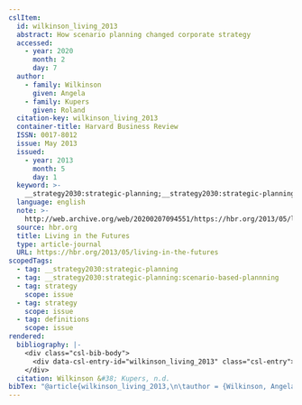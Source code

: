 ```yaml
---
cslItem:
  id: wilkinson_living_2013
  abstract: How scenario planning changed corporate strategy
  accessed:
    - year: 2020
      month: 2
      day: 7
  author:
    - family: Wilkinson
      given: Angela
    - family: Kupers
      given: Roland
  citation-key: wilkinson_living_2013
  container-title: Harvard Business Review
  ISSN: 0017-8012
  issue: May 2013
  issued:
    - year: 2013
      month: 5
      day: 1
  keyword: >-
    __strategy2030:strategic-planning;__strategy2030:strategic-planning:scenario-based-plannning;collection::strategy::strategy::definitions
  language: english
  note: >-
    http://web.archive.org/web/20200207094551/https://hbr.org/2013/05/living-in-the-futures
  source: hbr.org
  title: Living in the Futures
  type: article-journal
  URL: https://hbr.org/2013/05/living-in-the-futures
scopedTags:
  - tag: __strategy2030:strategic-planning
  - tag: __strategy2030:strategic-planning:scenario-based-plannning
  - tag: strategy
    scope: issue
  - tag: strategy
    scope: issue
  - tag: definitions
    scope: issue
rendered:
  bibliography: |-
    <div class="csl-bib-body">
      <div data-csl-entry-id="wilkinson_living_2013" class="csl-entry">Wilkinson, A., &#38; Kupers, R. n.d.. Living in the Futures. <i>Harvard Business Review</i>, <i>May 2013</i>. https://hbr.org/2013/05/living-in-the-futures</div>
    </div>
  citation: Wilkinson &#38; Kupers, n.d.
bibTex: "@article{wilkinson_living_2013,\n\tauthor = {Wilkinson, Angela and Kupers, Roland},\n\tjournal = {Harvard Business Review},\n\tnumber = {May 2013},\n\tnote = {http://web.archive.org/web/20200207094551/https://hbr.org/2013/05/living-in-the-futures},\n\ttitle = {Living in the {Futures}},\n\thowpublished = {https://hbr.org/2013/05/living-in-the-futures},\n}\n\n"
---
```

